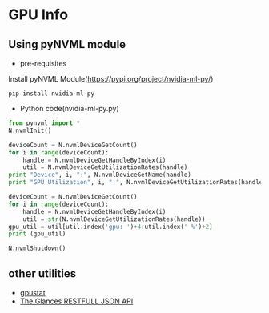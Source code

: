 # GPU Info


## Using pyNVML module
* pre-requisites

Install pyNVML Module(https://pypi.org/project/nvidia-ml-py/)

```shell
pip install nvidia-ml-py
```
* Python code(nvidia-ml-py.py)

```python
from pynvml import *
N.nvmlInit()

deviceCount = N.nvmlDeviceGetCount()
for i in range(deviceCount):
    handle = N.nvmlDeviceGetHandleByIndex(i)
    util = N.nvmlDeviceGetUtilizationRates(handle)
print "Device", i, ":", N.nvmlDeviceGetName(handle)
print "GPU Utilization", i, ":", N.nvmlDeviceGetUtilizationRates(handle)

deviceCount = N.nvmlDeviceGetCount()
for i in range(deviceCount):
    handle = N.nvmlDeviceGetHandleByIndex(i)
    util = str(N.nvmlDeviceGetUtilizationRates(handle))
gpu_util = util[util.index('gpu: ')+4:util.index(' %')+2]
print (gpu_util)

N.nvmlShutdown()
```

## other utilities
* [gpustat](https://github.com/wookayin/gpustat)
* [The Glances RESTFULL JSON API](https://github.com/nicolargo/glances/wiki/The-Glances-RESTFULL-JSON-API)
